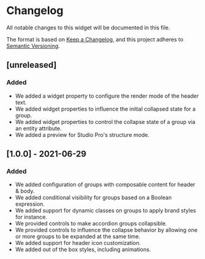 # Changelog
All notable changes to this widget will be documented in this file.

The format is based on [Keep a Changelog](https://keepachangelog.com/en/1.0.0/), and this project adheres to [Semantic Versioning](https://semver.org/spec/v2.0.0.html).

## [unreleased]
### Added
- We added a widget property to configure the render mode of the header text.
- We added widget properties to influence the initial collapsed state for a group.
- We added widget properties to control the collapse state of a group via an entity attribute.
- We added a preview for Studio Pro's structure mode.

## [1.0.0] - 2021-06-29
### Added
-   We added configuration of groups with composable content for header & body.
-   We added conditional visibility for groups based on a Boolean expression.
-   We added support for dynamic classes on groups to apply brand styles for instance.
-   We provided controls to make accordion groups collapsible.
-   We provided controls to influence the collapse behavior by allowing one or more groups to be expanded at the same time.
-   We added support for header icon customization.
-   We added out of the box styles, including animations.
